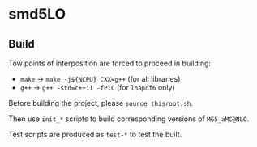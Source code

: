 # smd5LO

## Build

Tow points of interposition are forced to proceed in building:

* `make` -> `make -j${NCPU} CXX=g++` (for all libraries)
* `g++` -> `g++ -std=c++11 -fPIC` (for `lhapdf6` only)

Before building the project, please `source thisroot.sh`.

Then use `init_*` scripts to build corresponding versions of `MG5_aMC@NLO`.

Test scripts are produced as `test-*` to test the built.
